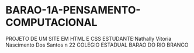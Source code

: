# BARAO-1A-PENSAMENTO-COMPUTACIONAL
PROJETO DE UM SITE EM HTML E CSS
ESTUDANTE:Nathally Vitoria Nascimento Dos Santos   n 22
COLEGIO ESTADUAL BARAO DO RIO BRANCO 
